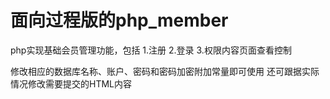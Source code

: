 # 面向过程版的php_member
php实现基础会员管理功能，包括
1.注册
2.登录
3.权限内容页面查看控制

修改相应的数据库名称、账户、密码和密码加密附加常量即可使用
还可跟据实际情况修改需要提交的HTML内容
